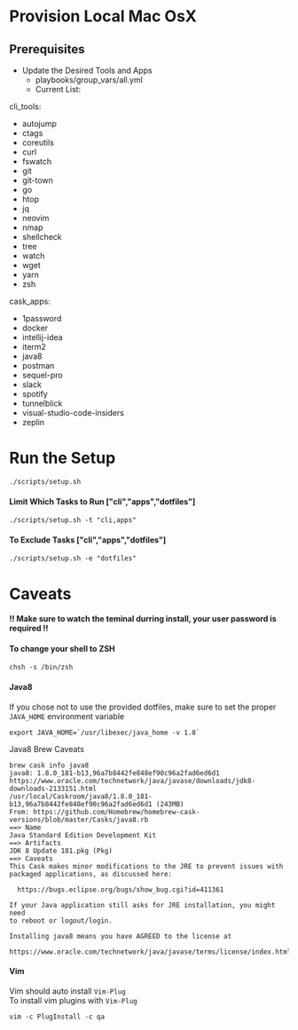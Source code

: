 Provision Local Mac OsX
=====================================

## Prerequisites  
  * Update the Desired Tools and Apps  
    *  playbooks/group_vars/all.yml 
    *  Current List:  

 cli_tools:
  - autojump
  - ctags
  - coreutils
  - curl 
  - fswatch
  - git
  - git-town
  - go
  - htop
  - jq
  - neovim
  - nmap
  - shellcheck
  - tree
  - watch
  - wget
  - yarn
  - zsh

cask_apps:
  - 1password
  - docker
  - intellij-idea
  - iterm2
  - java8
  - postman
  - sequel-pro
  - slack
  - spotify
  - tunnelblick
  - visual-studio-code-insiders
  - zeplin

# Run the Setup
  `./scripts/setup.sh`

#### Limit Which Tasks to Run  ["cli","apps","dotfiles"]
  `./scripts/setup.sh -t "cli,apps"`

#### To Exclude Tasks ["cli","apps","dotfiles"]
  `./scripts/setup.sh -e "dotfiles"`
  

# Caveats
#### !! Make sure to watch the teminal durring install, your user password is required !! 

#### To change your shell to ZSH
```shell_session 
chsh -s /bin/zsh
```  

#### Java8
If you chose not to use the provided dotfiles, make sure to set the proper `JAVA_HOME` environment variable  
```
export JAVA_HOME=`/usr/libexec/java_home -v 1.8`
```
Java8 Brew Caveats
```shell_session
brew cask info java8
java8: 1.8.0_181-b13,96a7b8442fe848ef90c96a2fad6ed6d1
https://www.oracle.com/technetwork/java/javase/downloads/jdk8-downloads-2133151.html
/usr/local/Caskroom/java8/1.8.0_181-b13,96a7b8442fe848ef90c96a2fad6ed6d1 (243MB)
From: https://github.com/Homebrew/homebrew-cask-versions/blob/master/Casks/java8.rb
==> Name
Java Standard Edition Development Kit
==> Artifacts
JDK 8 Update 181.pkg (Pkg)
==> Caveats
This Cask makes minor modifications to the JRE to prevent issues with
packaged applications, as discussed here:

  https://bugs.eclipse.org/bugs/show_bug.cgi?id=411361

If your Java application still asks for JRE installation, you might need
to reboot or logout/login.

Installing java8 means you have AGREED to the license at
  https://www.oracle.com/technetwork/java/javase/terms/license/index.html
```

#### Vim
Vim should auto install `Vim-Plug`   
To install vim plugins with `Vim-Plug`
```
vim -c PlugInstall -c qa
```
